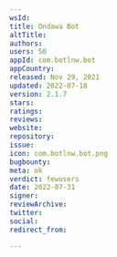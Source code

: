 ```yaml
---
wsId: 
title: Ondawa Bot
altTitle: 
authors: 
users: 50
appId: com.botlnw.bot
appCountry: 
released: Nov 29, 2021
updated: 2022-07-18
version: 2.1.7
stars: 
ratings: 
reviews: 
website: 
repository: 
issue: 
icon: com.botlnw.bot.png
bugbounty: 
meta: ok
verdict: fewusers
date: 2022-07-31
signer: 
reviewArchive: 
twitter: 
social: 
redirect_from: 

---
```


